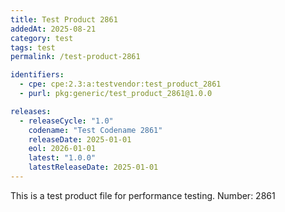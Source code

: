 ```yaml
---
title: Test Product 2861
addedAt: 2025-08-21
category: test
tags: test
permalink: /test-product-2861

identifiers:
  - cpe: cpe:2.3:a:testvendor:test_product_2861
  - purl: pkg:generic/test_product_2861@1.0.0

releases:
  - releaseCycle: "1.0"
    codename: "Test Codename 2861"
    releaseDate: 2025-01-01
    eol: 2026-01-01
    latest: "1.0.0"
    latestReleaseDate: 2025-01-01
---
```


This is a test product file for performance testing. Number: 2861
